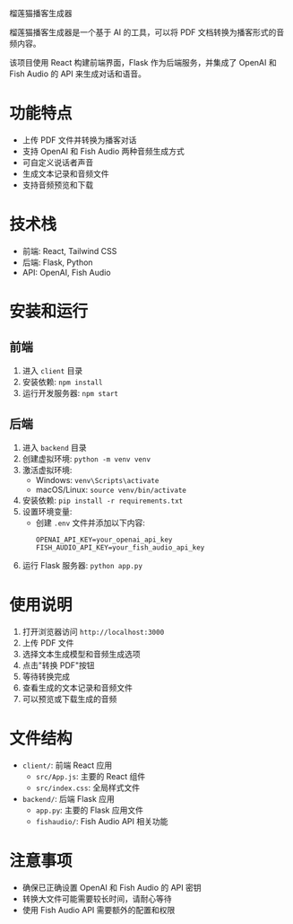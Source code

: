 榴莲猫播客生成器

榴莲猫播客生成器是一个基于 AI 的工具，可以将 PDF 文档转换为播客形式的音频内容。

该项目使用 React 构建前端界面，Flask 作为后端服务，并集成了 OpenAI 和 Fish Audio 的 API 来生成对话和语音。

# 功能特点

- 上传 PDF 文件并转换为播客对话
- 支持 OpenAI 和 Fish Audio 两种音频生成方式
- 可自定义说话者声音
- 生成文本记录和音频文件
- 支持音频预览和下载

# 技术栈

- 前端: React, Tailwind CSS
- 后端: Flask, Python
- API: OpenAI, Fish Audio

# 安装和运行

## 前端

1. 进入 `client` 目录
2. 安装依赖: `npm install`
3. 运行开发服务器: `npm start`

## 后端

1. 进入 `backend` 目录
2. 创建虚拟环境: `python -m venv venv`
3. 激活虚拟环境:
   - Windows: `venv\Scripts\activate`
   - macOS/Linux: `source venv/bin/activate`
4. 安装依赖: `pip install -r requirements.txt`
5. 设置环境变量:
   - 创建 `.env` 文件并添加以下内容:
     ```
     OPENAI_API_KEY=your_openai_api_key
     FISH_AUDIO_API_KEY=your_fish_audio_api_key
     ```
6. 运行 Flask 服务器: `python app.py`

# 使用说明

1. 打开浏览器访问 `http://localhost:3000`
2. 上传 PDF 文件
3. 选择文本生成模型和音频生成选项
4. 点击"转换 PDF"按钮
5. 等待转换完成
6. 查看生成的文本记录和音频文件
7. 可以预览或下载生成的音频

# 文件结构

- `client/`: 前端 React 应用
  - `src/App.js`: 主要的 React 组件
  - `src/index.css`: 全局样式文件
- `backend/`: 后端 Flask 应用
  - `app.py`: 主要的 Flask 应用文件
  - `fishaudio/`: Fish Audio API 相关功能

# 注意事项

- 确保已正确设置 OpenAI 和 Fish Audio 的 API 密钥
- 转换大文件可能需要较长时间，请耐心等待
- 使用 Fish Audio API 需要额外的配置和权限